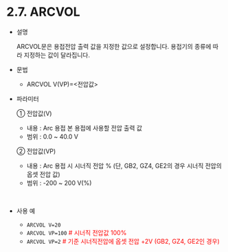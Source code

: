 ﻿# 2.7. ARCVOL  


- 설명 
    
    ARCVOL문은 용접전압 출력 값을 지정한 값으로 설정합니다. 용접기의 종류에 따라 지정하는 값이 달라집니다.



- 문법
    - ARCVOL V(VP)=<전압값>
  
- 파라미터
  
   ① 전압값(V)
     - 내용 : Arc 용접 본 용접에 사용할 전압 출력 값
     - 범위 : 0.0 ~ 40.0 V
  
   ② 전압값(VP)
     - 내용 : Arc 용접 시 시너직 전압 %  (단, GB2, GZ4, GE2의 경우 시너직 전압의 옵셋 전압 값)
     - 범위 : -200 ~ 200 V(%)
     
</br>  

- 사용 예
  
   - ```ARCVOL V=20```
   - ```ARCVOL VP=100```  <span style="color: red"># 시너직 전압값 100%</span>
   - ```ARCVOL VP=2```    <span style="color: red"># 기준 시너직전압에 옵셋 전압 +2V (GB2, GZ4, GE2인 경우)</span>




